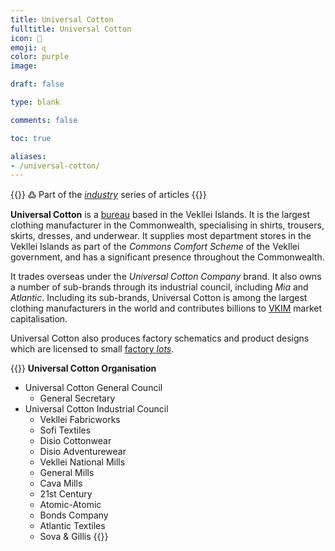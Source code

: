 ```yaml
---
title: Universal Cotton
fulltitle: Universal Cotton
icon: 🧵
emoji: ɋ
color: purple
image:

draft: false

type: blank

comments: false

toc: true

aliases:
- /universal-cotton/
---
```

{{<note>}}
߷ Part of the *[industry](/industry/)* series of articles
{{</note>}}

**Universal Cotton** is a [bureau](/bureaus/) based in the Vekllei Islands. It is the largest clothing manufacturer in the Commonwealth, specialising in shirts, trousers, skirts, dresses, and underwear. It supplies most department stores in the Vekllei Islands as part of the *Commons Comfort Scheme* of the Vekllei government, and has a significant presence throughout the Commonwealth.

<!--![Flag of Universal Cotton](/images/mastheads/flags/industry/uc.png "The flag of Universal Cotton")-->
It trades overseas under the *Universal Cotton Company* brand. It also owns a number of sub-brands through its industrial council, including *Mia* and *Atlantic*. Including its sub-brands, Universal Cotton is among the largest clothing manufacturers in the world and contributes billions to [VKIM](/factbook/society/state/finance/#international-markets) market capitalisation.

Universal Cotton also produces factory schematics and product designs which are licensed to small [factory *lots*](/bulletin/lots).

{{<note panel>}}
**Universal Cotton Organisation**
* Universal Cotton General Council
  * General Secretary
* Universal Cotton Industrial Council
  * Vekllei Fabricworks
  * Sofi Textiles
  * Disio Cottonwear
  * Disio Adventurewear
  * Vekllei National Mills
  * General Mills
  * Cava Mills
  * 21st Century
  * Atomic-Atomic
  * Bonds Company
  * Atlantic Textiles
  * Sova & Gillis
{{</note>}}

